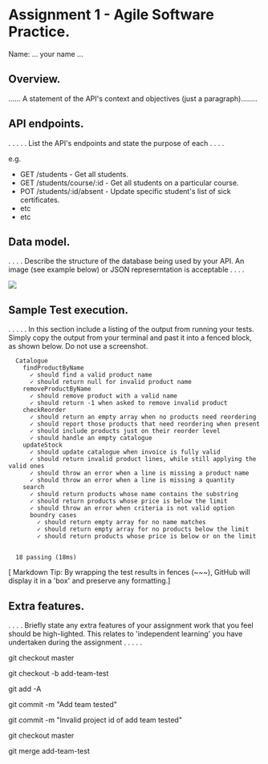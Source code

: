 # Assignment 1 - Agile Software Practice.

Name: ... your name ...

## Overview.

...... A statement of the API's context and objectives (just a paragraph)........

## API endpoints.

 . . . . . List the API's endpoints and state the purpose of each . . . . 
 
 e.g.

 + GET /students - Get all students.
 + GET /students/course/:id - Get all students on a particular course.
 + POT /students/:id/absent - Update specific student's list of sick certificates.
 + etc
 + etc

## Data model.

. . . . Describe the structure of the database being used by your API. An image (see example below) or JSON represerntation is acceptable . . . . 

![][datamodel]


## Sample Test execution.

. . . . . In this section include a listing of the output from running your tests. Simply copy the output from your terminal and past it into a fenced block, as shown below. Do not use a screenshot.

~~~
  Catalogue
    findProductByName
      ✓ should find a valid product name
      ✓ should return null for invalid product name
    removeProductByName
      ✓ should remove product with a valid name
      ✓ should return -1 when asked to remove invalid product
    checkReorder
      ✓ should return an empty array when no products need reordering
      ✓ should report those products that need reordering when present
      ✓ should include products just on their reorder level
      ✓ should handle an empty catalogue
    updateStock
      ✓ should update catalogue when invoice is fully valid
      ✓ should return invalid product lines, while still applying the valid ones
      ✓ should throw an error when a line is missing a product name
      ✓ should throw an error when a line is missing a quantity
    search
      ✓ should return products whose name contains the substring
      ✓ should return products whose price is below the limit
      ✓ should throw an error when criteria is not valid option
      boundry cases
        ✓ should return empty array for no name matches
        ✓ should return empty array for no products below the limit
        ✓ should return products whose price is below or on the limit


  18 passing (18ms)
~~~

[ Markdown Tip: By wrapping the test results in fences (~~~), GitHub will display it in a 'box' and preserve any formatting.]

## Extra features.

. . . . Briefly state any extra features of your assignment work that you feel should be high-lighted. This relates to 'independent learning' you have undertaken during the assignment . . . . .


[datamodel]: ./img/sample_data_model.gif




git checkout master

git checkout -b add-team-test


git add -A

git commit -m "Add team tested"

git commit -m "Invalid project id of add team tested"

git checkout master

git merge add-team-test